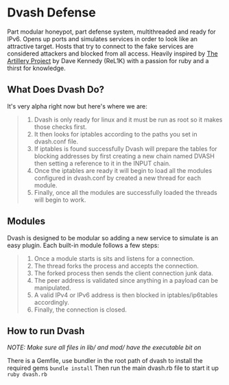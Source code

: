 Dvash Defense
=============

Part modular honeypot, part defense system, multithreaded and ready for IPv6.  Opens up ports and simulates services in order to look like an attractive target.  Hosts that try to connect to the fake services are considered attackers and blocked from all access.  Heavily inspired by <a href="https://github.com/trustedsec/artillery/">The Artillery Project</a> by Dave Kennedy (ReL1K) with a passion for ruby and a thirst for knowledge.

What Does Dvash Do?
-------------------

It's very alpha right now but here's where we are:
>1. Dvash is only ready for linux and it must be run as root so it makes those checks first.
>2. It then looks for iptables according to the paths you set in dvash.conf file.
>3. If iptables is found successfully Dvash will prepare the tables for blocking addresses by first creating a new chain named DVASH then setting a reference to it in the INPUT chain.
>4. Once the iptables are ready it will begin to load all the modules configured in dvash.conf by created a new thread for each module.
>5. Finally, once all the modules are successfully loaded the threads will begin to work.

Modules
-------

Dvash is designed to be modular so adding a new service to simulate is an easy plugin.  Each built-in module follows a few steps:
>1. Once a module starts is sits and listens for a connection.
>2. The thread forks the process and accepts the connection.
>3. The forked process then sends the client connection junk data.
>4. The peer address is validated since anything in a payload can be manipulated.
>5. A valid IPv4 or IPv6 address is then blocked in iptables/ip6tables accordingly.
>6. Finally, the connection is closed.

How to run Dvash
----------------

*NOTE: Make sure all files in lib/ and mod/ have the executable bit on*

There is a Gemfile, use bundler in the root path of dvash to install the required gems `bundle install`
Then run the main dvash.rb file to start it up `ruby dvash.rb`
